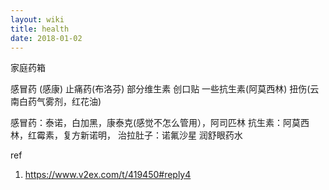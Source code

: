 ```yaml
---
layout: wiki
title: health
date: 2018-01-02
---
```



家庭药箱

感冒药 (感康)
止痛药(布洛芬)
部分维生素
创口贴
一些抗生素(阿莫西林)
扭伤(云南白药气雾剂，红花油)

感冒药：泰诺，白加黑，康泰克(感觉不怎么管用），阿司匹林 
抗生素：阿莫西林，红霉素，复方新诺明，
治拉肚子：诺氟沙星
润舒眼药水


ref
1. https://www.v2ex.com/t/419450#reply4